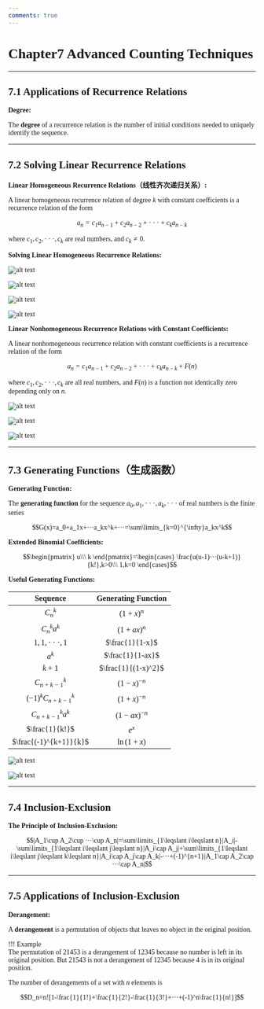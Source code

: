```yaml
---
comments: true
---
```


<span style="font-family: 'Times New Roman';">

# Chapter7 Advanced Counting Techniques

***

## 7.1 Applications of Recurrence Relations

**Degree:**

The **degree** of a recurrence relation is the number of initial conditions needed to uniquely identify the sequence.

***

## 7.2 Solving Linear Recurrence Relations

**Linear Homogeneous Recurrence Relations（线性齐次递归关系）:**

A linear homogeneous recurrence relation of degree $k$ with constant coefficients is a recurrence relation of the form  

$$a_n=c_1a_{n-1}+c_2a_{n-2}+···+c_ka_{n-k}$$  

where $c_1,c_2,···,c_k$ are real numbers, and $c_k\neq 0$.

**Solving Linear Homogeneous Recurrence Relations:**

![alt text](image/8.2.1.jpg)

![alt text](image/8.2.2.jpg)

![alt text](image/8.2.3.jpg)

![alt text](image/8.2.4.jpg)

**Linear Nonhomogeneous Recurrence Relations with Constant Coefficients:**

A linear nonhomogeneous recurrence relation with constant coefficients is a recurrence relation of the form

$$a_n=c_1a_{n-1}+c_2a_{n-2}+···+c_ka_{n-k}+F(n)$$

where $c_1,c_2,···,c_k$ are all real numbers, and $F(n)$ is a function not identically zero depending only on $n$.

![alt text](image/8.2.5.jpg)

![alt text](image/8.2.6.jpg)

![alt text](image/8.2.7.jpg)

***

## 7.3 Generating Functions（生成函数）

**Generating Function:**

The **generating function** for the sequence $a_0,a_1,···,a_k,···$ of real numbers is the finite series

$$G(x)=a_0+a_1x+···a_kx^k+···=\sum\limits_{k=0}^{\infty}a_kx^k$$

**Extended Binomial Coefficients:**

$$\begin{pmatrix}
    u\\\
    k
\end{pmatrix}=\begin{cases}
\frac{u(u-1)···(u-k+1)}{k!},k>0\\\
1,k=0
\end{cases}$$

**Useful Generating Functions:**

Sequence|Generating Function
:---:|:---:
$C_n^k$|$(1+x)^n$
$C_n^ka^k$|$(1+ax)^n$
$1,1,···,1$|$\frac{1}{1-x}$
$a^k$|$\frac{1}{1-ax}$
$k+1$|$\frac{1}{(1-x)^2}$
$C_{n+k-1}^k$|$(1-x)^{-n}$
$(-1)^kC_{n+k-1}^k$|$(1+x)^{-n}$
$C_{n+k-1}^ka^k$|$(1-ax)^{-n}$
$\frac{1}{k!}$|$e^x$
$\frac{(-1)^{k+1}}{k}$|$\ln(1+x)$

![alt text](image/8.4.1.jpg)

![alt text](image/8.4.2.jpg)

***

## 7.4 Inclusion-Exclusion

**The Principle of Inclusion-Exclusion:**

$$|A_1\cup A_2\cup ···\cup A_n|=\sum\limits_{1\leqslant i\leqslant n}|A_i|-\sum\limits_{1\leqslant i\leqslant j\leqslant n}|A_i\cap A_j|+\sum\limits_{1\leqslant i\leqslant j\leqslant k\leqslant n}|A_i\cap A_j\cap A_k|-···+(-1)^{n+1}|A_1\cap A_2\cap ···\cap A_n|$$

***

## 7.5 Applications of Inclusion-Exclusion

**Derangement:**

A **derangement** is a permutation of objects that leaves no object in the original position.

!!! Example  
    The permutation of $21453$ is a derangement of $12345$ because no number is left in its original position. But $21543$ is not a derangement of $12345$ because $4$ is in its original position.

The number of derangements of a set with $n$ elements is

$$D_n=n![1-\frac{1}{1!}+\frac{1}{2!}-\frac{1}{3!}+···+(-1)^n\frac{1}{n!}]$$
